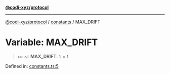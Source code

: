 [**@codi-xyz/protocol**](../../README.md)

***

[@codi-xyz/protocol](../../modules.md) / [constants](../README.md) / MAX\_DRIFT

# Variable: MAX\_DRIFT

> `const` **MAX\_DRIFT**: `1` = `1`

Defined in: [constants.ts:5](https://github.com/codi-xyz/protocol/blob/7dd35660b72e021f0aea9ce5abeac1856fc6b63b/src/constants.ts#L5)
